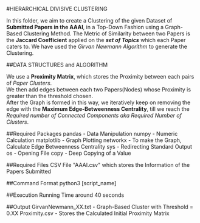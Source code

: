 #HIERARCHICAL DIVISIVE CLUSTERING 

In this folder, we aim to create a Clustering of the given Dataset of **Submitted Papers in the AAAI**, in a Top-Down Fashion using a Graph-Based Clustering Method. The Metric of Similarity between two Papers is the **Jaccard Coefficient** applied on the ***set of Topics*** which each Paper caters to. 
We have used the *Girvan Newmann Algorithm* to generate the Clustering. 


##DATA STRUCTURES and ALGORITHM 

We use a **Proximity Matrix**, which stores the Proximity 
between each pairs of *Paper Clusters*.  
We then add edges between each two Papers(Nodes) whose Proximity is greater than the threshold chosen.  	
After the Graph is formed in this way, we iteratively keep on removing the edge with the **Maximum Edge-Betweenness Centrality**, till we reach the *Required number of Connected Components aka Required Number of Clusters*. 

##Required Packages
	pandas 	    - Data Manipulation
	numpy 	    - Numeric Calculation
	matplotlib  - Graph Plotting
	networkx    - To make the Graph, Calculate Edge Betweenness Centrality
	sys 	    - Redirecting Standard Output
	os 		    - Opening File 
	copy 	    - Deep Copying of a Value

##Required Files
	CSV File "AAAI.csv" which stores the Information of the Papers Submitted

##Command Format
	python3 [script_name] 

##Execution
	Running Time around 40 seconds 

##Output
	GirvanNewmann_XX.txt - Graph-Based Cluster with Threshold = 0.XX
	Proximity.csv - Stores the Calculated Initial Proximity Matrix
